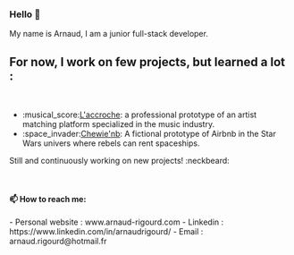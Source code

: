 ### Hello 👋

My name is Arnaud, I am a junior full-stack developer.

<h2>For now, I work on few projects, but learned a lot :</h2>
<br />
<ul>
  <li>:musical_score:<a href="www.laccroche.me" target="_blank">L'accroche</a>: a professional prototype of an artist matching platform specialized in the music industry.</li>
  <li>:space_invader:<a href="#" target="_blank">Chewie'nb</a>: A fictional prototype of Airbnb in the Star Wars univers where rebels can rent spaceships.</li>
</ul>

Still and continuously working on new projects! :neckbeard:

<br />

<h4>📫 How to reach me:</h4>
- Personal website : www.arnaud-rigourd.com
- Linkedin : https://www.linkedin.com/in/arnaudrigourd/
- Email : arnaud.rigourd@hotmail.fr
